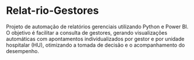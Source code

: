 # Relat-rio-Gestores
Projeto de automação de relatórios gerenciais utilizando Python e Power BI. O objetivo é facilitar a consulta de gestores, gerando visualizações automáticas com apontamentos individualizados por gestor e por unidade hospitalar (HU), otimizando a tomada de decisão e o acompanhamento do desempenho.
